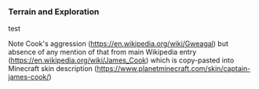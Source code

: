 ### Terrain and Exploration

test

Note Cook's aggression (https://en.wikipedia.org/wiki/Gweagal) but absence of any mention of that from main Wikipedia entry (https://en.wikipedia.org/wiki/James_Cook) which is copy-pasted into Minecraft skin description (https://www.planetminecraft.com/skin/captain-james-cook/)

